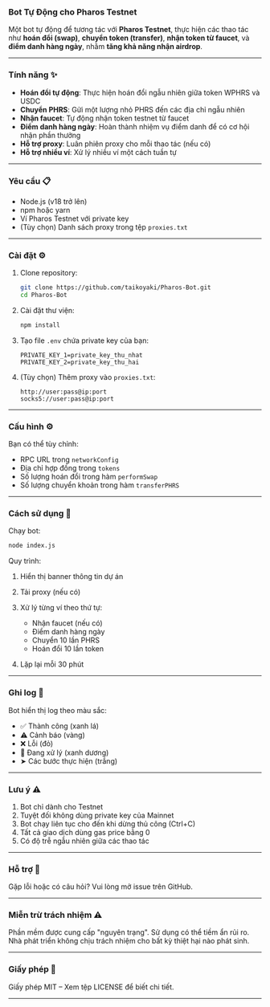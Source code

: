 ### Bot Tự Động cho Pharos Testnet

Một bot tự động để tương tác với **Pharos Testnet**, thực hiện các thao tác như **hoán đổi (swap)**, **chuyển token (transfer)**, **nhận token từ faucet**, và **điểm danh hàng ngày**, nhằm **tăng khả năng nhận airdrop**.

---

### Tính năng ✨

* **Hoán đổi tự động**: Thực hiện hoán đổi ngẫu nhiên giữa token WPHRS và USDC
* **Chuyển PHRS**: Gửi một lượng nhỏ PHRS đến các địa chỉ ngẫu nhiên
* **Nhận faucet**: Tự động nhận token testnet từ faucet
* **Điểm danh hàng ngày**: Hoàn thành nhiệm vụ điểm danh để có cơ hội nhận phần thưởng
* **Hỗ trợ proxy**: Luân phiên proxy cho mỗi thao tác (nếu có)
* **Hỗ trợ nhiều ví**: Xử lý nhiều ví một cách tuần tự

---

### Yêu cầu 📋

* Node.js (v18 trở lên)
* npm hoặc yarn
* Ví Pharos Testnet với private key
* (Tùy chọn) Danh sách proxy trong tệp `proxies.txt`

---

### Cài đặt ⚙️

1. Clone repository:

   ```bash
   git clone https://github.com/taikoyaki/Pharos-Bot.git
   cd Pharos-Bot
   ```

2. Cài đặt thư viện:

   ```bash
   npm install
   ```

3. Tạo file `.env` chứa private key của bạn:

   ```
   PRIVATE_KEY_1=private_key_thu_nhat
   PRIVATE_KEY_2=private_key_thu_hai
   ```

4. (Tùy chọn) Thêm proxy vào `proxies.txt`:

   ```
   http://user:pass@ip:port
   socks5://user:pass@ip:port
   ```

---

### Cấu hình ⚙️

Bạn có thể tùy chỉnh:

* RPC URL trong `networkConfig`
* Địa chỉ hợp đồng trong `tokens`
* Số lượng hoán đổi trong hàm `performSwap`
* Số lượng chuyển khoản trong hàm `transferPHRS`

---

### Cách sử dụng 🚀

Chạy bot:

```bash
node index.js
```

Quy trình:

1. Hiển thị banner thông tin dự án
2. Tải proxy (nếu có)
3. Xử lý từng ví theo thứ tự:

   * Nhận faucet (nếu có)
   * Điểm danh hàng ngày
   * Chuyển 10 lần PHRS
   * Hoán đổi 10 lần token
4. Lặp lại mỗi 30 phút

---

### Ghi log 📝

Bot hiển thị log theo màu sắc:

* ✅ Thành công (xanh lá)
* ⚠️ Cảnh báo (vàng)
* ❌ Lỗi (đỏ)
* 🔄 Đang xử lý (xanh dương)
* ➤ Các bước thực hiện (trắng)

---

### Lưu ý ⚠️

1. Bot chỉ dành cho Testnet
2. Tuyệt đối không dùng private key của Mainnet
3. Bot chạy liên tục cho đến khi dừng thủ công (Ctrl+C)
4. Tất cả giao dịch dùng gas price bằng 0
5. Có độ trễ ngẫu nhiên giữa các thao tác

---

### Hỗ trợ 💬

Gặp lỗi hoặc có câu hỏi? Vui lòng mở issue trên GitHub.

---

### Miễn trừ trách nhiệm ⚠️

Phần mềm được cung cấp "nguyên trạng". Sử dụng có thể tiềm ẩn rủi ro. Nhà phát triển không chịu trách nhiệm cho bất kỳ thiệt hại nào phát sinh.

---

### Giấy phép 📄

Giấy phép MIT – Xem tệp LICENSE để biết chi tiết.

---
